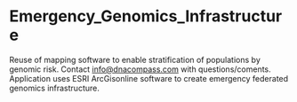 # Emergency_Genomics_Infrastructure
Reuse of mapping software to enable stratification of populations by genomic risk. Contact info@dnacompass.com with questions/coments.
Application uses ESRI ArcGisonline software to create emergency federated genomics infrastructure.
